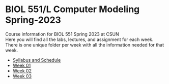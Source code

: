 # BIOL 551/L Computer Modeling Spring-2023
Course information for BIOL 551 Spring 2023 at CSUN  
Here you will find all the labs, lectures, and assignment for each week.  
There is one unique folder per week with all the information needed for that week.

- [Syllabus and Schedule](https://github.com/Biol551-CSUN/Spring-2023/tree/main/Syllabus_and_Schedule)
- [Week 01](https://github.com/Biol551-CSUN/Spring-2023/tree/main/Week_01)
- [Week 02](https://github.com/Biol551-CSUN/Spring-2023/tree/main/Week_02)
- [Week 03](https://github.com/Biol551-CSUN/Spring-2023/tree/main/Week_03)

